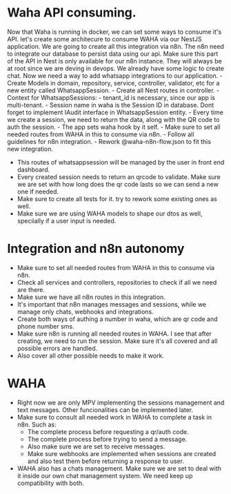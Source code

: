 # Waha API consuming.
Now that Waha is running in docker, we can set some ways to consume it's API. let's create some architecure to consume WAHA via our NestJS application.
We are going to create all this integration via n8n. The n8n need to integrate our database to persist data using our api.
Make sure this part of the API in Nest is only available for our n8n instance. They will always be at root since we are deving in devops.
We already have some logic to create chat. Now we need a way to add whatsapp integrations to our application.
    - Create Models in domain, repository, service, controller, validator, etc for a new entity called WhatsappSession.
    - Create all Nest routes in controller.
    - Context for WhatsappSessions:
        - tenant_id is necessary, since our app is multi-tenant.
        - Session name in waha is the Session ID in database. Dont forget to implement IAudit interface in WhatsappSession entity.
        - Every time we create a session, we need to return the data, along with the QR code to auth the session.
        - The app sets waha hook by it self.
    - Make sure to set all needed routes from WAHA in this to consume via n8n.
    - Follow all guidelines for n8n integration.
    - Rework @waha-n8n-flow.json to fit this new integration.
- This routes of whatsappsession will be managed by the user in front end dashboard.
- Every created session needs to return an qrcode to validate. Make sure we are set with how long does the qr code lasts so we can send a new one if needed.
- Make sure to create all tests for it. try to rework some existing ones as well.
- Make sure we are using WAHA models to shape our dtos as well, speciially if a user input is needed.

# Integration and n8n autonomy
- Make sure to set all needed routes from WAHA in this to consume via n8n.
- Check all services and controllers, repositories to check if all we need are there.
- Make sure we have all n8n routes in this integration.
- It's important that n8n manages messages and sessions, while we manage only chats, webhooks and integrations.
- Create both ways of authing a number in waha, which are qr code and phone number sms.
- Make sure n8n is running all needed routes in WAHA. I see that after creating, we need to run the session. Make sure it's all covered and all possible errors are handled.
- Also cover all other possible needs to make it work.


# WAHA
- Right now we are only MPV implementing the sessions management and text messages. Other funcionalities can be implemented later.
- Make sure to consult all needed work in WAHA to complete a task in n8n. Such as:
    - The complete process before requesting a qr/auth code.
    - The complete process before trying to send a message.
    - Also make sure we are set to receive messages.
    - Make sure webhooks are implemented when sessions are created and also test them before returning a response to user.
- WAHA also has a chats management. Make sure we are set to deal with it inside our own chat management system. We need keep up compatibility with both.